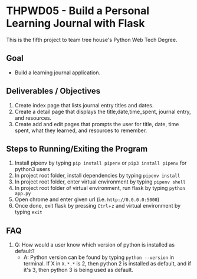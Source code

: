 # THPWD05 - Build a Personal Learning Journal with Flask

This is the fifth project to team tree house's Python Web Tech Degree.

## Goal
- Build a learning journal application.

## Deliverables / Objectives
1. Create index page that lists journal entry titles and dates.
2. Create a detail page that displays the title,date,time_spent, journal entry, and resources.
2. Create add and edit pages that prompts the user for title, date, time spent, what they learned, and resources to remember.

## Steps to Running/Exiting the Program
1. Install pipenv by typing `pip install pipenv` or `pip3 install pipenv` for python3 users
2. In project root folder, install dependencies by typing `pipenv install`
3. In project root folder, enter virtual environment by typing `pipenv shell`
4. In project root folder of virtual environment, run flask by typing `python app.py`
5. Open chrome and enter given url (i.e. `http://0.0.0.0:5000`)
5. Once done, exit flask by pressing `Ctrl`+`z` and virtual environment by typing `exit`

## FAQ
1. Q: How would a user know which version of python is installed as default?
    - A: Python version can be found by typing `python --version` in terminal. If X in `X.*.*` is 2, then python 2 is installed as default, and if it's 3, then python 3 is being used as default.